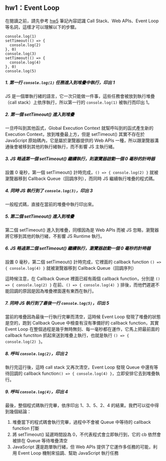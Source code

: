 ## hw1：Event Loop
在閱讀之前，請先參考 [hw5](./hw5.md) 筆記內容認識 Call Stack、Web APIs、Event Loop 等名詞，這樣才可以理解以下的步驟。
```javascript=
console.log(1)
setTimeout(() => {
  console.log(2)
}, 0)
console.log(3)
setTimeout(() => {
  console.log(4)
}, 0)
console.log(5)
```


##### 1. 第一行 `console.log(1)` 任務進入到堆疊中執行，印出 1

JS 是一個單執行緒的語言，它一次只能做一件事，這些任務會被放到執行堆疊（call stack）上依序執行，所以第一行的 `console.log(1)` 被執行而印出 1。

##### 2. 第一個 setTimeout() 進入到堆疊

一旦呼叫到其他函式，Global Execution Context 就幫呼叫到的函式產生新的 Execution Context，放到堆疊最上方，但是 setTimeout() 其實不存在於 JavaScript 原始碼內，它是屬於瀏覽器提供的 Web APIs 一種，所以跟瀏覽器溝通後會被移到其他的執行緒執行，而不影響 JS 主執行緒。

##### 3. JS 略過第一個 setTimeout() 繼續執行，則瀏覽器啟動一個 0 毫秒的計時器
設置 0 毫秒，第一個 setTimeout() 計時完成，`() => { console.log(2) }` 就被瀏覽器移到 Callback Queue（回調序列），而同時 JS 繼續執行堆疊的程式碼。

##### 4. 同時 JS 執行到了 `console.log(3)`，印出 3
一般程式碼，直接在當前的堆疊中執行印出來。

##### 5. 第二個 setTimeout() 進入到堆疊
第二個 setTimeout() 進入到堆疊，同樣因為是 Web APIs 而被 JS 忽略，瀏覽器將它移到其他的執行緒，不影響 JS Runtime 執行。

##### 6. JS 略過第二個 setTimeout() 繼續執行，瀏覽器啟動一個 0 毫秒的計時器
設置 0 毫秒，第二個 setTimeout() 計時完成，它裡面的 callback function  `() => { console.log(4) }` 就被瀏覽器移到 Callback Queue（回調序列）

這時候注意，在 Callback Queue 裡面已經有兩個 callback function，分別是
`() => { console.log(2) }` 在前、`() => { console.log(4) }` 排後，而他們遲遲不能回調的原因是因為堆疊裡面還有東西在執行。

##### 7. 同時 JS 執行到了最後一行 `console.log(5)`，印出 5
當前的堆疊因為最後一行執行完畢而清空，這時候 Event Loop 發現了堆疊的狀態是空的，跑到 Callback Queue 中檢查有沒有準備好的 callback function，其實 Event Loop 在整個過程是幾乎無時無刻、每一毫秒都在運作，它馬上把最前面的 callback functiton 抓起來送到堆疊上執行，也就是執行 `() => { console.log(2) }`。
 
##### 8. 呼叫 `console.log(2)`，印出 2
執行完這行後，這時 call stack 又再次清空，Event Loop 發現 Queue 中還有等待回調的 callback function`() => { console.log(4) }`，立即安排它去到堆疊執行。

##### 9.  呼叫 `console.log(4)`，印出 4
最後，整個程式碼執行完畢，依序印出 1、3、5、2、4 的結果。我們可以從中得到幾個結論：
1. 堆疊當下的程式碼會執行完畢，過程中不會被 Queue 中等待的 callback function 打斷
2. 將 setTimeout() 延遲時間設為 0，不代表程式會立即執行到，它的 cb 依然會被排在 Queue 等待堆疊清空
3. JavaScript 還是跑單執行緒，但 Web APIs 提供了它運作多任務的可能，利用 Event Loop 機制來協調、幫助 JavaScript 執行任務